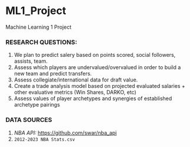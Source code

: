 # ML1_Project
Machine Learning 1 Project

### **RESEARCH QUESTIONS:**
1. We plan to predict salery based on points scored, social followers, assists, team. 
2. Assess which players are undervalued/overvalued in order to build a new team and predict transfers.
3. Assess collegiate/international data for draft value.
4. Create a trade analysis model based on projected evaluated salaries + other evaluative metrics (Win Shares, DARKO, etc)
5. Assess values of player archetypes and synergies of established archetype pairings

### **DATA SOURCES**
1. *NBA API:* https://github.com/swar/nba_api
2. `2012-2023 NBA Stats.csv`
